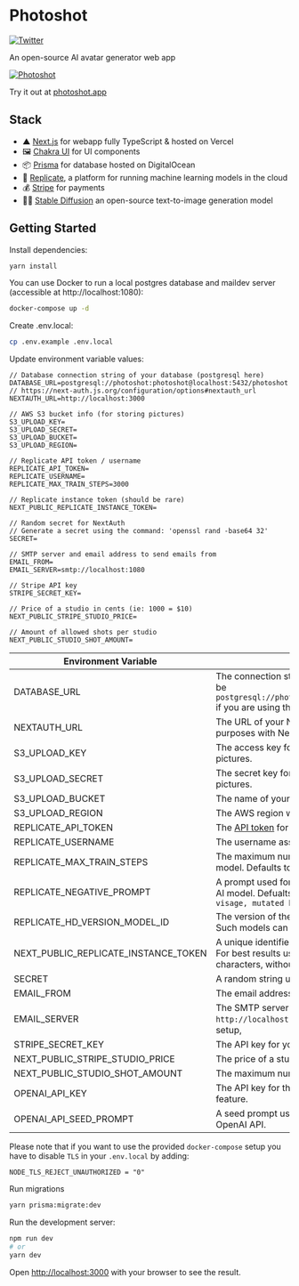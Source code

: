 # Photoshot

[![Twitter](https://img.shields.io/twitter/url/https/twitter.com/photoshot_ai.svg?style=social&label=Follow%20%40photoshot_ai)](https://twitter.com/photoshot_ai)

An open-source AI avatar generator web app

[![Photoshot](https://photoshot.app/og-cover.jpg)
](https://user-images.githubusercontent.com/1102595/206658000-d349ef06-e4f2-4626-9deb-6c8a246f7553.mp4)

Try it out at [photoshot.app](https://photoshot.app)

## Stack

- ▲ [Next.js](https://nextjs.org/) for webapp fully TypeScript & hosted on Vercel
- 🖼 [Chakra UI](https://chakra-ui.com/) for UI components
- 📦 [Prisma](https://www.prisma.io/) for database hosted on DigitalOcean
- 🧠 [Replicate](https://replicate.com/), a platform for running machine learning models in the cloud
- 💰 [Stripe](https://stripe.com/) for payments
- 👩‍🎨 [Stable Diffusion](https://replicate.com/stability-ai/stable-diffusion) an open-source text-to-image generation model

## Getting Started

Install dependencies:

```bash
yarn install
```

You can use Docker to run a local postgres database and maildev server (accessible at http://localhost:1080):

```bash
docker-compose up -d
```

Create .env.local:

```bash
cp .env.example .env.local
```

Update environment variable values:

```
// Database connection string of your database (postgresql here)
DATABASE_URL=postgresql://photoshot:photoshot@localhost:5432/photoshot
// https://next-auth.js.org/configuration/options#nextauth_url
NEXTAUTH_URL=http://localhost:3000

// AWS S3 bucket info (for storing pictures)
S3_UPLOAD_KEY=
S3_UPLOAD_SECRET=
S3_UPLOAD_BUCKET=
S3_UPLOAD_REGION=

// Replicate API token / username
REPLICATE_API_TOKEN=
REPLICATE_USERNAME=
REPLICATE_MAX_TRAIN_STEPS=3000

// Replicate instance token (should be rare)
NEXT_PUBLIC_REPLICATE_INSTANCE_TOKEN=

// Random secret for NextAuth
// Generate a secret using the command: 'openssl rand -base64 32'
SECRET=

// SMTP server and email address to send emails from
EMAIL_FROM=
EMAIL_SERVER=smtp://localhost:1080

// Stripe API key
STRIPE_SECRET_KEY=

// Price of a studio in cents (ie: 1000 = $10)
NEXT_PUBLIC_STRIPE_STUDIO_PRICE=

// Amount of allowed shots per studio
NEXT_PUBLIC_STUDIO_SHOT_AMOUNT=
```

| Environment Variable                 | Explanation                                                                                                                                                                     |
|--------------------------------------|---------------------------------------------------------------------------------------------------------------------------------------------------------------------------------|
| DATABASE_URL                         | The connection string for your PostgreSQL database. It will be `postgresql://photoshot:photoshot@localhost:5432/photoshot` if you are using the provided docket setup.          |
| NEXTAUTH_URL                         | The URL of your Next.js application, used for authentication purposes with NextAuth.js.                                                                                         |
| S3_UPLOAD_KEY                        | The access key for your AWS S3 bucket used for storing pictures.                                                                                                                |
| S3_UPLOAD_SECRET                     | The secret key for your AWS S3 bucket used for storing pictures.                                                                                                                |
| S3_UPLOAD_BUCKET                     | The name of your AWS S3 bucket used for storing pictures.                                                                                                                       |
| S3_UPLOAD_REGION                     | The AWS region where your S3 bucket is located.                                                                                                                                 |
| REPLICATE_API_TOKEN                  | The [API token](https://replicate.com/account) for Replicate.                                                                                                                   |
| REPLICATE_USERNAME                   | The username associated with your Replicate account.                                                                                                                            |
| REPLICATE_MAX_TRAIN_STEPS            | The maximum number of training steps for the Dreambooth AI model. Defaults to `3000`.                                                                                           |
| REPLICATE_NEGATIVE_PROMPT            | A prompt used for negative training examples in the Replicate AI model. Defualts to `cropped face, cover face, cover visage, mutated hands`                                     |
| REPLICATE_HD_VERSION_MODEL_ID        | The version of the model for upscaling the generated images. Such models can be browsed [here](https://replicate.com/collections/super-resolution)                              |
| NEXT_PUBLIC_REPLICATE_INSTANCE_TOKEN | A unique identifier for the training data. It can be any string. For best results use an identifier containing three Unicode characters, without spaces e.g. `cjw`              |
| SECRET                               | A random string used for NextAuth.js authentication.                                                                                                                            |
| EMAIL_FROM                           | The email address from which emails will be sent.                                                                                                                               |
| EMAIL_SERVER                         | The SMTP server URL used for sending emails. It will be `http://localhost:25` if you are using the provided docker setup,                                                       |
| STRIPE_SECRET_KEY                    | The API key for your Stripe account.                                                                                                                                            |
| NEXT_PUBLIC_STRIPE_STUDIO_PRICE      | The price of a studio in cents (e.g., 1000 = $10).                                                                                                                              |
| NEXT_PUBLIC_STUDIO_SHOT_AMOUNT       | The maximum number of shots allowed per studio.                                                                                                                                 |
| OPENAI_API_KEY                       | The API key for the OpenAI API, used for the prompt wizard feature.                                                                                                             |
| OPENAI_API_SEED_PROMPT               | A seed prompt used for generating style prompts using the OpenAI API.                                                                                                           |

Please note that if you want to use the provided `docker-compose` setup you have to disable `TLS` in your `.env.local` by adding:

```
NODE_TLS_REJECT_UNAUTHORIZED = "0"
```

Run migrations

```bash
yarn prisma:migrate:dev
```

Run the development server:

```bash
npm run dev
# or
yarn dev
```

Open [http://localhost:3000](http://localhost:3000) with your browser to see the result.
